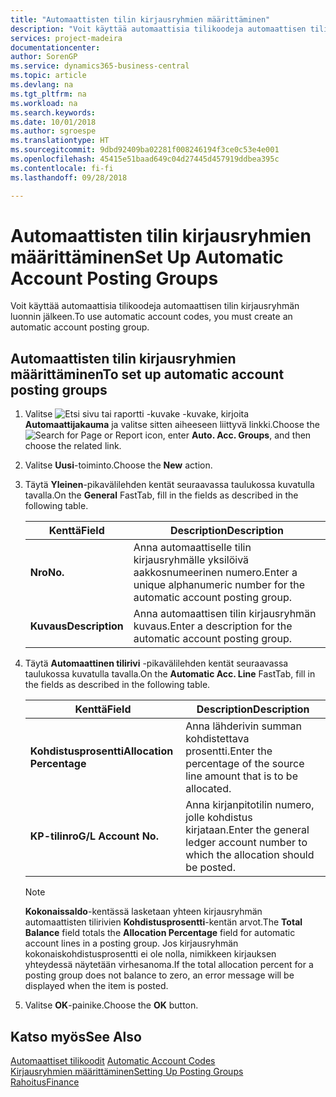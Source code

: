 ```yaml
---
title: "Automaattisten tilin kirjausryhmien määrittäminen"
description: "Voit käyttää automaattisia tilikoodeja automaattisen tilin kirjausryhmän luonnin jälkeen."
services: project-madeira
documentationcenter: 
author: SorenGP
ms.service: dynamics365-business-central
ms.topic: article
ms.devlang: na
ms.tgt_pltfrm: na
ms.workload: na
ms.search.keywords: 
ms.date: 10/01/2018
ms.author: sgroespe
ms.translationtype: HT
ms.sourcegitcommit: 9dbd92409ba02281f008246194f3ce0c53e4e001
ms.openlocfilehash: 45415e51baad649c04d27445d457919ddbea395c
ms.contentlocale: fi-fi
ms.lasthandoff: 09/28/2018

---
```

# <a name="set-up-automatic-account-posting-groups"></a><span data-ttu-id="1d3ab-103">Automaattisten tilin kirjausryhmien määrittäminen</span><span class="sxs-lookup"><span data-stu-id="1d3ab-103">Set Up Automatic Account Posting Groups</span></span>
<span data-ttu-id="1d3ab-104">Voit käyttää automaattisia tilikoodeja automaattisen tilin kirjausryhmän luonnin jälkeen.</span><span class="sxs-lookup"><span data-stu-id="1d3ab-104">To use automatic account codes, you must create an automatic account posting group.</span></span>  

## <a name="to-set-up-automatic-account-posting-groups"></a><span data-ttu-id="1d3ab-105">Automaattisten tilin kirjausryhmien määrittäminen</span><span class="sxs-lookup"><span data-stu-id="1d3ab-105">To set up automatic account posting groups</span></span>  

1.  <span data-ttu-id="1d3ab-106">Valitse ![Etsi sivu tai raportti -kuvake](../../media/ui-search/search_small.png "Etsi sivu tai raportti -kuvake") -kuvake, kirjoita **Automaattijakauma** ja valitse sitten aiheeseen liittyvä linkki.</span><span class="sxs-lookup"><span data-stu-id="1d3ab-106">Choose the ![Search for Page or Report](../../media/ui-search/search_small.png "Search for Page or Report icon") icon, enter **Auto. Acc. Groups**, and then choose the related link.</span></span>  
2.  <span data-ttu-id="1d3ab-107">Valitse **Uusi**-toiminto.</span><span class="sxs-lookup"><span data-stu-id="1d3ab-107">Choose the **New** action.</span></span>  
3.  <span data-ttu-id="1d3ab-108">Täytä **Yleinen**-pikavälilehden kentät seuraavassa taulukossa kuvatulla tavalla.</span><span class="sxs-lookup"><span data-stu-id="1d3ab-108">On the **General** FastTab, fill in the fields as described in the following table.</span></span>  

    |<span data-ttu-id="1d3ab-109">Kenttä</span><span class="sxs-lookup"><span data-stu-id="1d3ab-109">Field</span></span>|<span data-ttu-id="1d3ab-110">Description</span><span class="sxs-lookup"><span data-stu-id="1d3ab-110">Description</span></span>|  
    |-----------|-----------------|  
    |<span data-ttu-id="1d3ab-111">**Nro**</span><span class="sxs-lookup"><span data-stu-id="1d3ab-111">**No.**</span></span>|<span data-ttu-id="1d3ab-112">Anna automaattiselle tilin kirjausryhmälle yksilöivä aakkosnumeerinen numero.</span><span class="sxs-lookup"><span data-stu-id="1d3ab-112">Enter a unique alphanumeric number for the automatic account posting group.</span></span>|  
    |<span data-ttu-id="1d3ab-113">**Kuvaus**</span><span class="sxs-lookup"><span data-stu-id="1d3ab-113">**Description**</span></span>|<span data-ttu-id="1d3ab-114">Anna automaattisen tilin kirjausryhmän kuvaus.</span><span class="sxs-lookup"><span data-stu-id="1d3ab-114">Enter a description for the automatic account posting group.</span></span>|  

4.  <span data-ttu-id="1d3ab-115">Täytä **Automaattinen tilirivi** -pikavälilehden kentät seuraavassa taulukossa kuvatulla tavalla.</span><span class="sxs-lookup"><span data-stu-id="1d3ab-115">On the **Automatic Acc. Line** FastTab, fill in the fields as described in the following table.</span></span>  

    |<span data-ttu-id="1d3ab-116">Kenttä</span><span class="sxs-lookup"><span data-stu-id="1d3ab-116">Field</span></span>|<span data-ttu-id="1d3ab-117">Description</span><span class="sxs-lookup"><span data-stu-id="1d3ab-117">Description</span></span>|  
    |-----------|-----------------|  
    |<span data-ttu-id="1d3ab-118">**Kohdistusprosentti**</span><span class="sxs-lookup"><span data-stu-id="1d3ab-118">**Allocation Percentage**</span></span>|<span data-ttu-id="1d3ab-119">Anna lähderivin summan kohdistettava prosentti.</span><span class="sxs-lookup"><span data-stu-id="1d3ab-119">Enter the percentage of the source line amount that is to be allocated.</span></span>|  
    |<span data-ttu-id="1d3ab-120">**KP-tilinro**</span><span class="sxs-lookup"><span data-stu-id="1d3ab-120">**G/L Account No.**</span></span>|<span data-ttu-id="1d3ab-121">Anna kirjanpitotilin numero, jolle kohdistus kirjataan.</span><span class="sxs-lookup"><span data-stu-id="1d3ab-121">Enter the general ledger account number to which the allocation should be posted.</span></span>|  

    > [!NOTE]  
    >  <span data-ttu-id="1d3ab-122">**Kokonaissaldo**-kentässä lasketaan yhteen kirjausryhmän automaattisten tilirivien **Kohdistusprosentti**-kentän arvot.</span><span class="sxs-lookup"><span data-stu-id="1d3ab-122">The **Total Balance** field totals the **Allocation Percentage** field for automatic account lines in a posting group.</span></span> <span data-ttu-id="1d3ab-123">Jos kirjausryhmän kokonaiskohdistusprosentti ei ole nolla, nimikkeen kirjauksen yhteydessä näytetään virhesanoma.</span><span class="sxs-lookup"><span data-stu-id="1d3ab-123">If the total allocation percent for a posting group does not balance to zero, an error message will be displayed when the item is posted.</span></span>  

5.  <span data-ttu-id="1d3ab-124">Valitse **OK**-painike.</span><span class="sxs-lookup"><span data-stu-id="1d3ab-124">Choose the **OK** button.</span></span>  

## <a name="see-also"></a><span data-ttu-id="1d3ab-125">Katso myös</span><span class="sxs-lookup"><span data-stu-id="1d3ab-125">See Also</span></span>  
 <span data-ttu-id="1d3ab-126">[Automaattiset tilikoodit](automatic-account-codes.md) </span><span class="sxs-lookup"><span data-stu-id="1d3ab-126">[Automatic Account Codes](automatic-account-codes.md) </span></span>  
 [<span data-ttu-id="1d3ab-127">Kirjausryhmien määrittäminen</span><span class="sxs-lookup"><span data-stu-id="1d3ab-127">Setting Up Posting Groups</span></span>](../../finance-posting-groups.md)  
 [<span data-ttu-id="1d3ab-128">Rahoitus</span><span class="sxs-lookup"><span data-stu-id="1d3ab-128">Finance</span></span>](../../finance.md)

